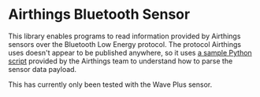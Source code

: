 # Airthings Bluetooth Sensor

This library enables programs to read information provided by Airthings sensors over the Bluetooth Low Energy protocol. The protocol Airthings uses doesn't appear to be published anywhere, so it uses [a sample Python script](https://github.com/Airthings/waveplus-reader/blob/master/read_waveplus.py) provided by the Airthings team to understand how to parse the sensor data payload.

This has currently only been tested with the Wave Plus sensor.

